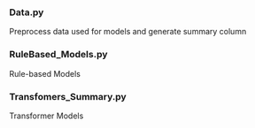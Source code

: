 ### Data.py 
Preprocess data used for models and generate summary column

### RuleBased_Models.py 
Rule-based Models
          
### Transfomers_Summary.py 
Transformer Models
